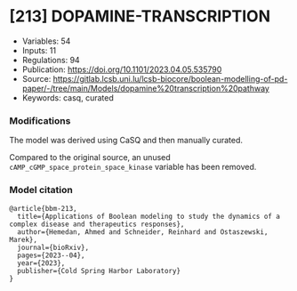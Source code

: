 # \[213\] DOPAMINE-TRANSCRIPTION

 - Variables: 54
 - Inputs: 11
 - Regulations: 94
 - Publication: https://doi.org/10.1101/2023.04.05.535790
 - Source: https://gitlab.lcsb.uni.lu/lcsb-biocore/boolean-modelling-of-pd-paper/-/tree/main/Models/dopamine%20transcription%20pathway
 - Keywords: casq, curated


### Modifications

The model was derived using CaSQ and then manually curated.

Compared to the original source, an unused `cAMP_cGMP_space_protein_space_kinase` variable has been removed.



### Model citation

```
@article{bbm-213,
  title={Applications of Boolean modeling to study the dynamics of a complex disease and therapeutics responses},
  author={Hemedan, Ahmed and Schneider, Reinhard and Ostaszewski, Marek},
  journal={bioRxiv},
  pages={2023--04},
  year={2023},
  publisher={Cold Spring Harbor Laboratory}
}
```

